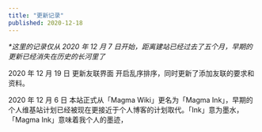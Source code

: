 ```yaml
---
title: "更新记录"
published: 2020-12-18
---
```


_\*这里的记录仅从 2020 年 12 月 7 日开始，距离建站已经过去了五个月，早期的更新已经消失在历史的长河里了_

2020 年 12 月 19 日 更新友联界面 开启乱序排序，同时更新了添加友联的要求和资料。

2020 年 12 月 6 日 本站正式从「Magma Wiki」更名为「Magma Ink」，早期的个人维基站计划已经被现在更接近于个人博客的计划取代。「Ink」意为墨水，「Magma Ink」意味着我个人的墨迹，
